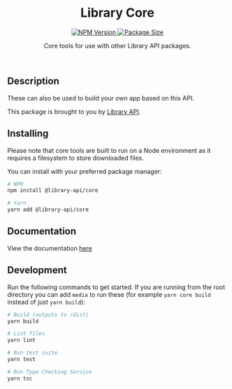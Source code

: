 <h1 align="center">
  Library Core
</h1>

<p align="center">
  <a href="https://www.npmjs.com/package/@library-api/core">
    <img src="https://img.shields.io/npm/v/@library-api/core" alt="NPM Version">
  </a>
  <a href="https://www.npmjs.com/package/@library-api/core">
    <img src="https://img.shields.io/bundlephobia/min/@library-api/core" alt="Package Size">
  </a>
</p>

<p align="center">
  Core tools for use with other Library API packages.
<p>

<br>

## Description

These can also be used to build your own app based on this API.

This package is brought to you by [Library API](../../README.md).

## Installing

Please note that core tools are built to run on a Node environment as it requires a filesystem to store downloaded files.

You can install with your preferred package manager:

```bash
# NPM
npm install @library-api/core

# Yarn
yarn add @library-api/core
```

## Documentation

View the documentation [here](https://benshelton.github.io/library-api/core/)

## Development

Run the following commands to get started. If you are running from the root directory you can add `media` to run these (for example `yarn core build` instead of just `yarn build`):

```bash
# Build (outputs to /dist)
yarn build

# Lint files
yarn lint

# Run test suite
yarn test

# Run Type Checking Service
yarn tsc
```
